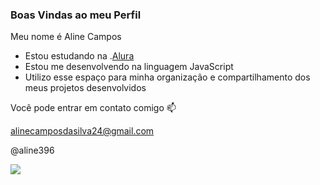 ### Boas Vindas ao meu Perfil 

Meu nome é Aline Campos

- Estou estudando na .[Alura](https://www.Alura.com.br)
- Estou me desenvolvendo na linguagem JavaScript
- Utilizo esse espaço para minha organização e compartilhamento dos meus projetos desenvolvidos

Você pode entrar em contato comigo 📫

alinecamposdasilva24@gmail.com

@aline396

![](https://media1.tenor.com/m/7GyHsInT8uoAAAAC/naruto.gif)
